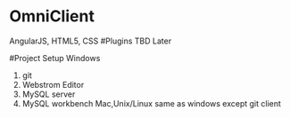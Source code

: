 # OmniClient
AngularJS, HTML5, CSS
#Plugins
TBD Later

#Project Setup
Windows 
1. git
2. Webstrom Editor
3. MySQL server
4. MySQL workbench
Mac,Unix/Linux 
same as windows except git client
